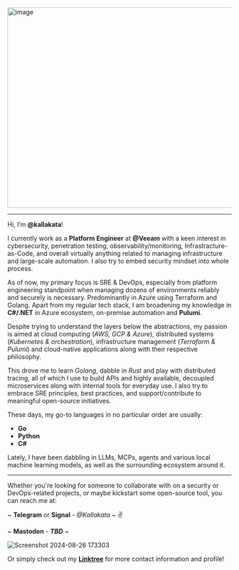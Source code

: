 <img width="800" height="450" alt="image" src="https://github.com/user-attachments/assets/a4feecc8-5dfe-476a-92d7-425d63c7231e" />

  
  
______________________________________________________________________________________________________________________________________________________________________________________________________________________________________________________________________________________________________________________________________________________________________________________________________

Hi, I’m **@kallakata**!

 

I currently work as a **Platform Engineer** at **@Veeam** with a keen interest in cybersecurity, penetration testing, observability/monitoring, Infrastracture-as-Code, and overall virtually anything related to managing infrastructure and large-scale automation. I also try to embed security mindset into whole process.

As of now, my primary focus is SRE & DevOps, especially from platform engineering standpoint when managing dozens of environments reliably and securely is necessary. Predominantly in Azure using Terraform and Golang. Apart from my regular tech stack, I am broadening my knowledge in **C#/.NET** in Azure ecosystem, on-premise automation and **Pulumi**.

Despite trying to understand the layers below the abstractions, my passion is aimed at cloud computing (_AWS, GCP & Azure_), distributed systems (_Kubernetes & orchestration_), infrastructure management (_Terraform & Pulumi_) and cloud-native applications along with their respective philosophy.

This drove me to learn _Golang_, dabble in _Rust_ and play with distributed tracing, all of which I use to build APIs and highly available, decoupled microservices along with internal tools for everyday use. I also try to embrace SRE principles, best practices, and support/contribute to meaningful open-source initiatives.

These days, my go-to languages in no particular order are usually:
* **Go**
* **Python**
* **C#**
 
Lately, I have been dabbling in LLMs, MCPs, agents and various local machine learning models, as well as the surrounding ecosystem around it.


______________________________________________________________________________________________________________________________________________________________________________________________________________________________________________________________________________________________________________________________________________________________________________________________________


Whether you're looking for someone to collaborate with on a security or DevOps-related projects, or maybe kickstart some open-source tool, you can reach me at:

~ **Telegram** or **Signal** - *@Kallakata* ~ :v:

~ **Mastodon** - _**TBD**_ ~

![Screenshot 2024-08-26 173303](https://github.com/user-attachments/assets/5aab9b83-4310-4cd6-acdd-08d6afb86693)


Or simply check out my [**Linktree**](https://linktr.ee/pavelvarenka) for more contact information and profile!
